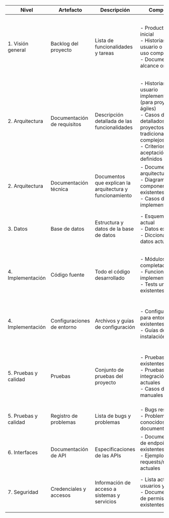 | Nivel | Artefacto | Descripción | Completado | Pendiente |
|-|-|-|-|-|
| 1. Visión general | Backlog del proyecto | Lista de funcionalidades y tareas | - Product backlog inicial<br>- Historias de usuario o casos de uso completados<br>- Documento de alcance original | - Historias de usuario o casos de uso no completados<br>- Nuevas funcionalidades identificadas<br>- Actualización del documento de alcance |
| 2. Arquitectura | Documentación de requisitos | Descripción detallada de las funcionalidades | - Historias de usuario implementadas (para proyectos ágiles)<br>- Casos de uso detallados (para proyectos tradicionales o complejos)<br>- Criterios de aceptación definidos | - Historias de usuario o casos de uso pendientes<br>- Nuevos requisitos identificados<br>- Actualizaciones de criterios de aceptación |
| 2. Arquitectura | Documentación técnica | Documentos que explican la arquitectura y funcionamiento | - Documento de arquitectura inicial<br>- Diagramas de componentes existentes<br>- Casos de uso implementados | - Actualización de la documentación de arquitectura<br>- Nuevos casos de uso identificados |
| 3. Datos | Base de datos | Estructura y datos de la base de datos | - Esquema de BD actual<br>- Datos existentes<br>- Diccionario de datos actual | - Diseño de nuevas tablas o campos<br>- Scripts de migración pendientes |
| 4. Implementación | Código fuente | Todo el código desarrollado | - Módulos completados<br>- Funcionalidades implementadas<br>- Tests unitarios existentes | - Módulos incompletos<br>- Funcionalidades por implementar<br>- Refactorizaciones pendientes |
| 4. Implementación | Configuraciones de entorno | Archivos y guías de configuración | - Configuraciones para entornos existentes<br>- Guías de instalación actuales | - Configuraciones para nuevos entornos<br>- Actualizaciones de guías de instalación |
| 5. Pruebas y calidad | Pruebas | Conjunto de pruebas del proyecto | - Pruebas unitarias existentes<br>- Pruebas de integración actuales<br>- Casos de prueba manuales definidos | - Nuevas pruebas unitarias por escribir<br>- Pruebas de integración pendientes<br>- Automatización de pruebas manuales |
| 5. Pruebas y calidad | Registro de problemas | Lista de bugs y problemas | - Bugs resueltos<br>- Problemas conocidos y documentados | - Bugs abiertos<br>- Nuevos problemas identificados |
| 6. Interfaces | Documentación de API | Especificaciones de las APIs | - Documentación de endpoints existentes<br>- Ejemplos de requests/responses actuales | - Documentación de nuevos endpoints<br>- Actualización de ejemplos |
| 7. Seguridad | Credenciales y accesos | Información de acceso a sistemas y servicios | - Lista actual de usuarios y roles<br>- Documentación de permisos existentes | - Nuevos accesos requeridos<br>- Actualizaciones de permisos pendientes |
